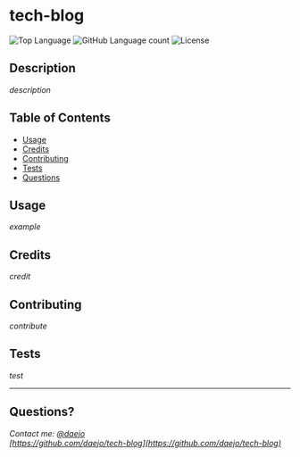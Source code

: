 # tech-blog
  ![Top Language](https://img.shields.io/github/languages/top/daejo/tech-blog)
  ![GitHub Language count](https://img.shields.io/github/languages/count/daejo/tech-blog)
  ![License](https://img.shields.io/badge/license-MIT_License-cyan.svg)

  ## Description 

  _description_
 
  ## Table of Contents

  * [Usage](#usage)
  * [Credits](#credits)
  * [Contributing](#contributing)
  * [Tests](#tests)
  * [Questions](#questions)

  ## Usage 

  _example_ 


  ## Credits

  _credit_


  ## Contributing

  _contribute_


  ## Tests

  _test_

  ---
  ## Questions?
  _Contact me:_
  _[@daejo](github.com/daejo)_  
  _[https://github.com/daejo/tech-blog](https://github.com/daejo/tech-blog)_  
  
